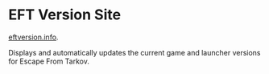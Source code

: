 EFT Version Site
====

[eftversion.info](https://www.eftversion.info).

Displays and automatically updates the current game and launcher versions for
Escape From Tarkov.

